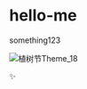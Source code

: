 # hello-me
something123


![植树节Theme_18](https://github.com/bloossom/hello-me/assets/144833366/436a61ae-584f-44a0-a0a4-db9da0b9bb80)

✨
